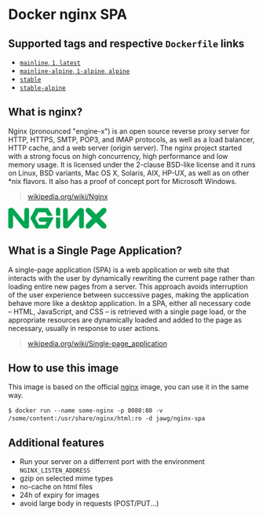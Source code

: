 # Docker nginx SPA

## Supported tags and respective `Dockerfile` links

-	[`mainline`, `1`, `latest`](https://github.com/jawg/docker-nginx-spa/blob/master/mainline/debian/Dockerfile)
-	[`mainline-alpine`, `1-alpine`, `alpine`](https://github.com/jawg/docker-nginx-spa/blob/master/mainline/alpine/Dockerfile)
-	[`stable`](https://github.com/jawg/docker-nginx-spa/blob/master/stable/debian/Dockerfile)
-	[`stable-alpine`](https://github.com/jawg/docker-nginx-spa/blob/master/stable/alpine/Dockerfile)

## What is nginx?

Nginx (pronounced "engine-x") is an open source reverse proxy server for HTTP, HTTPS, SMTP, POP3, and IMAP protocols, as well as a load balancer, HTTP cache, and a web server (origin server). The nginx project started with a strong focus on high concurrency, high performance and low memory usage. It is licensed under the 2-clause BSD-like license and it runs on Linux, BSD variants, Mac OS X, Solaris, AIX, HP-UX, as well as on other *nix flavors. It also has a proof of concept port for Microsoft Windows.

> [wikipedia.org/wiki/Nginx](https://en.wikipedia.org/wiki/Nginx)

![logo](https://raw.githubusercontent.com/docker-library/docs/01c12653951b2fe592c1f93a13b4e289ada0e3a1/nginx/logo.png)

## What is a Single Page Application?

A single-page application (SPA) is a web application or web site that interacts with the user by dynamically rewriting the current page rather than loading entire new pages from a server. This approach avoids interruption of the user experience between successive pages, making the application behave more like a desktop application. In a SPA, either all necessary code – HTML, JavaScript, and CSS – is retrieved with a single page load, or the appropriate resources are dynamically loaded and added to the page as necessary, usually in response to user actions.

> [wikipedia.org/wiki/Single-page_application](https://en.wikipedia.org/wiki/Single-page_application)

## How to use this image

This image is based on the official [nginx](https://hub.docker.com/_/nginx) image, you can use it in the same way.

```console
$ docker run --name some-nginx -p 8080:80 -v /some/content:/usr/share/nginx/html:ro -d jawg/nginx-spa
```

## Additional features

- Run your server on a differrent port with the environment `NGINX_LISTEN_ADDRESS`
- gzip on selected mime types
- no-cache on html files
- 24h of expiry for images
- avoid large body in requests (POST/PUT...)